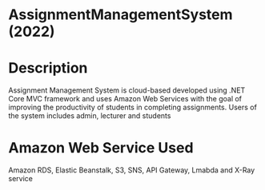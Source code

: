 # AssignmentManagementSystem (2022)
# Description
Assignment Management System is cloud-based developed using .NET Core MVC framework and uses Amazon Web Services with the goal of improving the productivity of students in completing assignments. Users of the system includes admin, lecturer and students

# Amazon Web Service Used
Amazon RDS, Elastic Beanstalk, S3, SNS, API Gateway, Lmabda and X-Ray service
